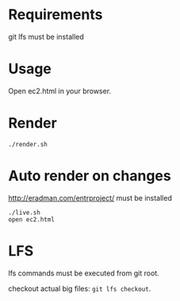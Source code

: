 # Requirements

git lfs must be installed

# Usage

Open ec2.html in your browser.

# Render

`./render.sh`

# Auto render on changes

http://eradman.com/entrproject/ must be installed

`./live.sh` \
`open ec2.html`

# LFS

lfs commands must be executed from git root.

checkout actual big files: `git lfs checkout`.
